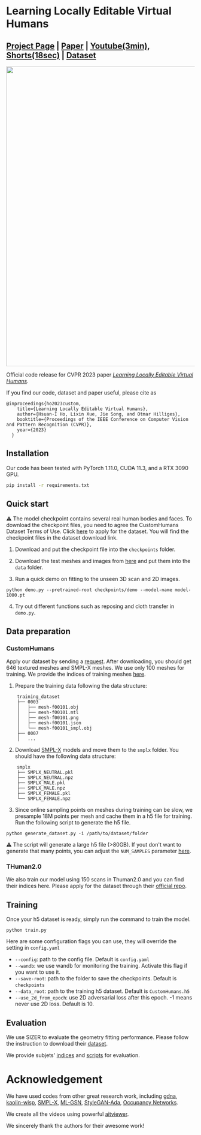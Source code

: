 # Learning Locally Editable Virtual Humans

## [Project Page](https://custom-humans.github.io/) | [Paper](https://openaccess.thecvf.com/content/CVPR2023/papers/Ho_Learning_Locally_Editable_Virtual_Humans_CVPR_2023_paper.pdf) | [Youtube(3min)](https://youtu.be/aT8ql5hB3ZM), [Shorts(18sec)](https://youtube.com/shorts/6LTXma_wn4c) | [Dataset](https://forms.gle/oY4PKUyhH6Qqd5YA9)

<img src="assets/teaser.gif" width="800"/> 

Official code release for CVPR 2023 paper [*Learning Locally Editable Virtual Humans*](https://custom-humans.github.io/).

If you find our code, dataset and paper useful, please cite as
```
@inproceedings{ho2023custom,
    title={Learning Locally Editable Virtual Humans},
    author={Hsuan-I Ho, Lixin Xue, Jie Song, and Otmar Hilliges},
    booktitle={Proceedings of the IEEE Conference on Computer Vision and Pattern Recognition (CVPR)},
    year={2023}
  }
```

## Installation
Our code has been tested with PyTorch 1.11.0, CUDA 11.3, and a RTX 3090 GPU.

```bash
pip install -r requirements.txt
```


## Quick start

⚠️ The model checkpoint contains several real human bodies and faces. To download the checkpoint files, you need to agree the CustomHumans Dataset Terms of Use. Click [here](https://forms.gle/oY4PKUyhH6Qqd5YA9) to apply for the dataset. You will find the checkpoint files in the dataset download link.

1. Download and put the checkpoint file into the `checkpoints` folder.

2. Download the test meshes and images from [here]() and put them into the `data` folder.

3. Run a quick demo on fitting to the unseen 3D scan and 2D images.
```bash!
python demo.py --pretrained-root checkpoints/demo --model-name model-1000.pt
```

4. Try out different functions such as reposing and cloth transfer in `demo.py`. 

## Data preparation

### CustomHumans
Apply our dataset by sending a [request](https://forms.gle/oY4PKUyhH6Qqd5YA9). After downloading, you should get 646 textured meshes and SMPL-X meshes. We use only 100 meshes for training. We provide the indices of training meshes [here]().

1. Prepare the training data following the data structure:
```
	training_dataset
	├── 0003
	│   ├── mesh-f00101.obj
	│   ├── mesh-f00101.mtl
	│   ├── mesh-f00101.png
	│   ├── mesh-f00101.json
	│   └── mesh-f00101_smpl.obj
	├── 0007
	│   ...

```

2. Download [SMPL-X](https://smpl-x.is.tue.mpg.de/) models and move them to the `smplx` folder.
You should have the following data structure:
```
	smplx
	├── SMPLX_NEUTRAL.pkl
	├── SMPLX_NEUTRAL.npz
	├── SMPLX_MALE.pkl
	├── SMPLX_MALE.npz
	├── SMPLX_FEMALE.pkl
	└── SMPLX_FEMALE.npz
```
3. Since online sampling points on meshes during training can be slow, we presample 18M points per mesh and cache them in a h5 file for training. Run the following script to generate the h5 file.

```bash!
python generate_dataset.py -i /path/to/dataset/folder
```

⚠️ The script will generate a large h5 file (>80GB). If yout don't want to generate that many points, you can adjust the `NUM_SAMPLES` parameter [here]().

### THuman2.0

We also train our model using 150 scans in Thuman2.0 and you can find their indices here. Please apply for the dataset through their [official repo](https://github.com/ytrock/THuman2.0-Dataset).

## Training

Once your h5 dataset is ready, simply run the command to train the model. 
```
python train.py 
```
Here are some configuration flags you can use, they will override the setting in `config.yaml`
* `--config`: path to the config file. Default is `config.yaml`
* `--wandb`: we use wandb for monitoring the training. Activate this flag if you want to use it.
* `--save-root`: path to the folder to save the checkpoints. Default is `checkpoints`
* `--data_root`: path to the training h5 dataset. Default is `CustomHumans.h5`
* `--use_2d_from_epoch`: use 2D adversarial loss after this epoch. -1 means never use 2D loss. Default is 10.

## Evaluation

We use SIZER to evaluate the geometry fitting performance. Please follow the instruction to download their [dataset](https://github.com/garvita-tiwari/sizer).

We provide subjets' [indices]() and [scripts]() for evaluation. 

# Acknowledgement
We have used codes from other great research work, including [gdna](https://github.com/xuchen-ethz/gdna), [kaolin-wisp](https://github.com/NVIDIAGameWorks/kaolin-wisp), [SMPL-X](https://github.com/vchoutas/smplx), [ML-GSN](https://github.com/apple/ml-gsn/), [StyleGAN-Ada](https://github.com/NVlabs/stylegan2-ada-pytorch), [Occupancy Networks](https://github.com/autonomousvision/occupancy_networks). 

We create all the videos using powerful [aitviewer](https://eth-ait.github.io/aitviewer/).

We sincerely thank the authors for their awesome work!
